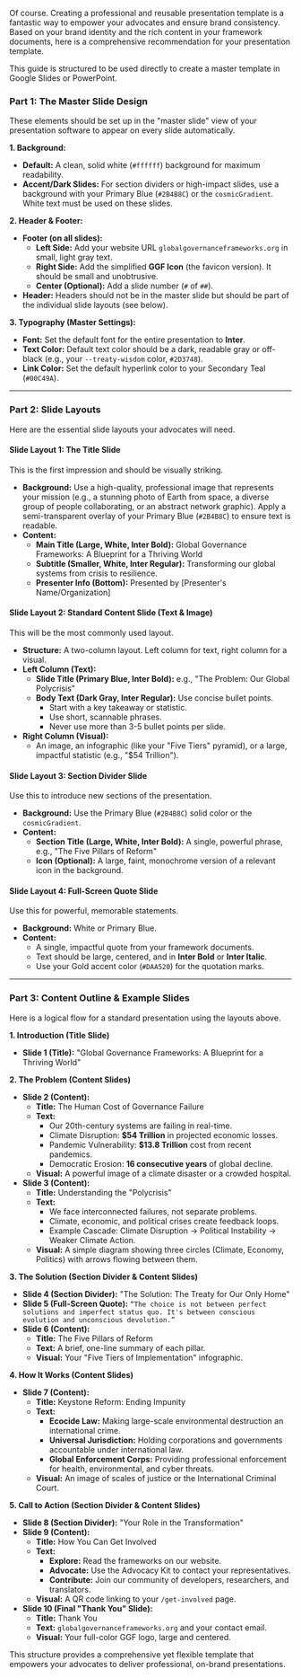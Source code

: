 Of course. Creating a professional and reusable presentation template is a fantastic way to empower your advocates and ensure brand consistency. Based on your brand identity and the rich content in your framework documents, here is a comprehensive recommendation for your presentation template.

This guide is structured to be used directly to create a master template in Google Slides or PowerPoint.

### **Part 1: The Master Slide Design**

These elements should be set up in the "master slide" view of your presentation software to appear on every slide automatically.

**1. Background:**
* **Default:** A clean, solid white (`#ffffff`) background for maximum readability.
* **Accent/Dark Slides:** For section dividers or high-impact slides, use a background with your Primary Blue (`#2B4B8C`) or the `cosmicGradient`. White text must be used on these slides.

**2. Header & Footer:**
* **Footer (on all slides):**
    * **Left Side:** Add your website URL `globalgovernanceframeworks.org` in small, light gray text.
    * **Right Side:** Add the simplified **GGF Icon** (the favicon version). It should be small and unobtrusive.
    * **Center (Optional):** Add a slide number (`#` of `##`).
* **Header:** Headers should not be in the master slide but should be part of the individual slide layouts (see below).

**3. Typography (Master Settings):**
* **Font:** Set the default font for the entire presentation to **Inter**.
* **Text Color:** Default text color should be a dark, readable gray or off-black (e.g., your `--treaty-wisdom` color, `#2D3748`).
* **Link Color:** Set the default hyperlink color to your Secondary Teal (`#00C49A`).

---

### **Part 2: Slide Layouts**

Here are the essential slide layouts your advocates will need.

#### **Slide Layout 1: The Title Slide**

This is the first impression and should be visually striking.

* **Background:** Use a high-quality, professional image that represents your mission (e.g., a stunning photo of Earth from space, a diverse group of people collaborating, or an abstract network graphic). Apply a semi-transparent overlay of your Primary Blue (`#2B4B8C`) to ensure text is readable.
* **Content:**
    * **Main Title (Large, White, Inter Bold):** Global Governance Frameworks: A Blueprint for a Thriving World
    * **Subtitle (Smaller, White, Inter Regular):** Transforming our global systems from crisis to resilience.
    * **Presenter Info (Bottom):** Presented by [Presenter's Name/Organization]

#### **Slide Layout 2: Standard Content Slide (Text & Image)**

This will be the most commonly used layout.

* **Structure:** A two-column layout. Left column for text, right column for a visual.
* **Left Column (Text):**
    * **Slide Title (Primary Blue, Inter Bold):** e.g., "The Problem: Our Global Polycrisis"
    * **Body Text (Dark Gray, Inter Regular):** Use concise bullet points.
        * Start with a key takeaway or statistic.
        * Use short, scannable phrases.
        * Never use more than 3-5 bullet points per slide.
* **Right Column (Visual):**
    * An image, an infographic (like your "Five Tiers" pyramid), or a large, impactful statistic (e.g., "$54 Trillion").

#### **Slide Layout 3: Section Divider Slide**

Use this to introduce new sections of the presentation.

* **Background:** Use the Primary Blue (`#2B4B8C`) solid color or the `cosmicGradient`.
* **Content:**
    * **Section Title (Large, White, Inter Bold):** A single, powerful phrase, e.g., "The Five Pillars of Reform"
    * **Icon (Optional):** A large, faint, monochrome version of a relevant icon in the background.

#### **Slide Layout 4: Full-Screen Quote Slide**

Use this for powerful, memorable statements.

* **Background:** White or Primary Blue.
* **Content:**
    * A single, impactful quote from your framework documents.
    * Text should be large, centered, and in **Inter Bold** or **Inter Italic**.
    * Use your Gold accent color (`#DAA520`) for the quotation marks.

---

### **Part 3: Content Outline & Example Slides**

Here is a logical flow for a standard presentation using the layouts above.

**1. Introduction (Title Slide)**
* **Slide 1 (Title):** "Global Governance Frameworks: A Blueprint for a Thriving World"

**2. The Problem (Content Slides)**
* **Slide 2 (Content):**
    * **Title:** The Human Cost of Governance Failure
    * **Text:**
        * Our 20th-century systems are failing in real-time.
        * Climate Disruption: **$54 Trillion** in projected economic losses.
        * Pandemic Vulnerability: **$13.8 Trillion** cost from recent pandemics.
        * Democratic Erosion: **16 consecutive years** of global decline.
    * **Visual:** A powerful image of a climate disaster or a crowded hospital.
* **Slide 3 (Content):**
    * **Title:** Understanding the "Polycrisis"
    * **Text:**
        * We face interconnected failures, not separate problems.
        * Climate, economic, and political crises create feedback loops.
        * Example Cascade: Climate Disruption → Political Instability → Weaker Climate Action.
    * **Visual:** A simple diagram showing three circles (Climate, Economy, Politics) with arrows flowing between them.

**3. The Solution (Section Divider & Content Slides)**
* **Slide 4 (Section Divider):** "The Solution: The Treaty for Our Only Home"
* **Slide 5 (Full-Screen Quote):** `“The choice is not between perfect solutions and imperfect status quo. It's between conscious evolution and unconscious devolution.”`
* **Slide 6 (Content):**
    * **Title:** The Five Pillars of Reform
    * **Text:** A brief, one-line summary of each pillar.
    * **Visual:** Your "Five Tiers of Implementation" infographic.

**4. How It Works (Content Slides)**
* **Slide 7 (Content):**
    * **Title:** Keystone Reform: Ending Impunity
    * **Text:**
        * **Ecocide Law:** Making large-scale environmental destruction an international crime.
        * **Universal Jurisdiction:** Holding corporations and governments accountable under international law.
        * **Global Enforcement Corps:** Providing professional enforcement for health, environmental, and cyber threats.
    * **Visual:** An image of scales of justice or the International Criminal Court.

**5. Call to Action (Section Divider & Content Slides)**
* **Slide 8 (Section Divider):** "Your Role in the Transformation"
* **Slide 9 (Content):**
    * **Title:** How You Can Get Involved
    * **Text:**
        * **Explore:** Read the frameworks on our website.
        * **Advocate:** Use the Advocacy Kit to contact your representatives.
        * **Contribute:** Join our community of developers, researchers, and translators.
    * **Visual:** A QR code linking to your `/get-involved` page.
* **Slide 10 (Final "Thank You" Slide):**
    * **Title:** Thank You
    * **Text:** `globalgovernanceframeworks.org` and your contact email.
    * **Visual:** Your full-color GGF logo, large and centered.

This structure provides a comprehensive yet flexible template that empowers your advocates to deliver professional, on-brand presentations.
